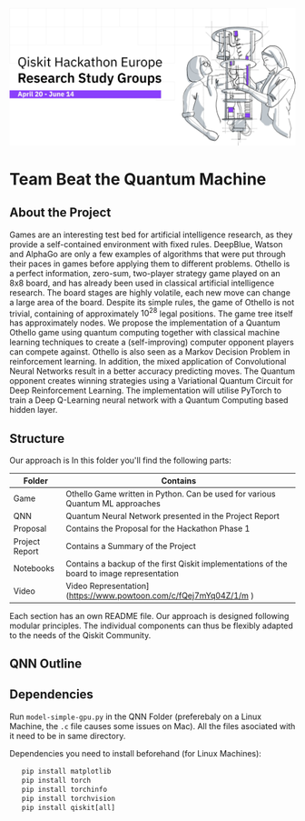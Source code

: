 ![alt text](https://github.com/HayleySummer/Qiskit_Hackathon_Europe/blob/main/Hackathon.jpeg "Qiskit Hackathon")

# Team Beat the Quantum Machine

## About the Project
Games are an interesting test bed for artificial intelligence research, as they provide a self-contained environment with fixed rules. DeepBlue, Watson and AlphaGo are only a few examples of algorithms that were put through their paces in games before applying them to different problems.
Othello is a perfect information, zero-sum, two-player strategy game played on an 8x8 board, and has already been used in classical artificial intelligence research. The board stages are highly volatile, each new move can change a large area of the board. Despite its simple rules, the game of Othello is not trivial, containing of approximately $10^28$ legal positions. The game tree itself has approximately  nodes.
We propose the implementation of a Quantum Othello game using quantum computing together with classical machine learning techniques to create a (self-improving) computer opponent players can compete against.
Othello is also seen as a Markov Decision Problem in reinforcement learning. In addition, the mixed application of Convolutional Neural Networks result in a better accuracy predicting moves. 
The Quantum opponent creates winning strategies using a Variational Quantum Circuit for Deep Reinforcement Learning. The implementation will utilise PyTorch to train a Deep Q-Learning neural network with a Quantum Computing based hidden layer.


## Structure
Our approach is In this folder you'll find the following parts: 

| Folder        | Contains      | 
| ------------- |-------------|
| Game       | Othello Game written in Python. Can be used for various Quantum ML approaches |
| QNN     | Quantum Neural Network presented in the Project Report     |
| Proposal | Contains the Proposal for the Hackathon Phase 1      |
| Project Report  |  Contains a Summary of the Project      |
| Notebooks |  Contains a backup of the first Qiskit implementations of the board to image representation     |
| Video |  Video Representation](https://www.powtoon.com/c/fQej7mYq04Z/1/m )     |

Each section has an own README file.
Our approach is designed following modular principles. The individual components can thus be flexibly adapted to the needs of the Qiskit Community. 

## QNN Outline


## Dependencies

Run `model-simple-gpu.py` in the QNN Folder (preferebaly on a Linux Machine, the `.c` file causes some issues on Mac).
All the files asociated with it need to be in same directory. 

Dependencies you need to install beforehand (for Linux Machines):

```pip install sklearn
   pip install matplotlib
   pip install torch 
   pip install torchinfo
   pip install torchvision
   pip install qiskit[all]
